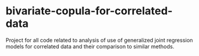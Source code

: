 # bivariate-copula-for-correlated-data
Project for all code related to analysis of use of generalized joint regression models for correlated data and their comparison to similar methods.
